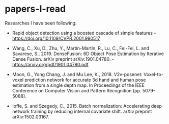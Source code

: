 # papers-I-read
Researches I have been following:

- Rapid object detection using a boosted cascade of simple features - https://doi.org/10.1109/CVPR.2001.990517

- Wang, C., Xu, D., Zhu, Y., Martín-Martín, R., Lu, C., Fei-Fei, L. and Savarese, S., 2019. DenseFusion: 6D Object Pose Estimation by Iterative Dense Fusion. arXiv preprint arXiv:1901.04780. - https://arxiv.org/pdf/1901.04780.pdf

- Moon, G., Yong Chang, J. and Mu Lee, K., 2018. V2v-posenet: Voxel-to-voxel prediction network for accurate 3d hand and human pose estimation from a single depth map. In Proceedings of the IEEE Conference on Computer Vision and Pattern Recognition (pp. 5079-5088).

- Ioffe, S. and Szegedy, C., 2015. Batch normalization: Accelerating deep network training by reducing internal covariate shift. arXiv preprint arXiv:1502.03167.
